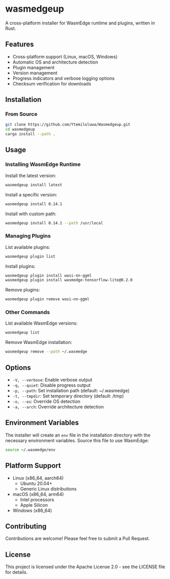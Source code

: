 # wasmedgeup

A cross-platform installer for WasmEdge runtime and plugins, written in Rust.

## Features

- Cross-platform support (Linux, macOS, Windows)
- Automatic OS and architecture detection
- Plugin management
- Version management
- Progress indicators and verbose logging options
- Checksum verification for downloads

## Installation

### From Source

```bash
git clone https://github.com/Ytemiloluwa/Wasmedgeup.git
cd wasmedgeup
cargo install --path .
```

## Usage

### Installing WasmEdge Runtime

Install the latest version:
```bash
wasmedgeup install latest
```

Install a specific version:
```bash
wasmedgeup install 0.14.1
```

Install with custom path:
```bash
wasmedgeup install 0.14.1 --path /usr/local
```

### Managing Plugins

List available plugins:
```bash
wasmedgeup plugin list
```

Install plugins:
```bash
wasmedgeup plugin install wasi-nn-ggml
wasmedgeup plugin install wasmedge-tensorflow-lite@0.2.0
```

Remove plugins:
```bash
wasmedgeup plugin remove wasi-nn-ggml
```

### Other Commands

List available WasmEdge versions:
```bash
wasmedgeup list
```

Remove WasmEdge installation:
```bash
wasmedgeup remove --path ~/.wasmedge
```

## Options

- `-V, --verbose`: Enable verbose output
- `-q, --quiet`: Disable progress output
- `-p, --path`: Set installation path (default: ~/.wasmedge)
- `-t, --tmpdir`: Set temporary directory (default: /tmp)
- `-o, --os`: Override OS detection
- `-a, --arch`: Override architecture detection

## Environment Variables

The installer will create an `env` file in the installation directory with the necessary environment variables. Source this file to use WasmEdge:

```bash
source ~/.wasmedge/env
```

## Platform Support

- Linux (x86_64, aarch64)
  - Ubuntu 20.04+
  - Generic Linux distributions
- macOS (x86_64, arm64)
  - Intel processors
  - Apple Silicon
- Windows (x86_64)

## Contributing

Contributions are welcome! Please feel free to submit a Pull Request.

## License

This project is licensed under the Apache License 2.0 - see the LICENSE file for details. 